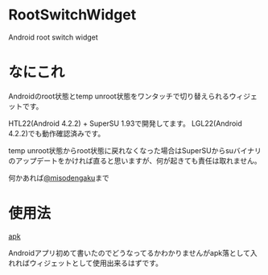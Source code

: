 RootSwitchWidget
================

Android root switch widget

# なにこれ
Androidのroot状態とtemp unroot状態をワンタッチで切り替えられるウィジェットです。

HTL22(Android 4.2.2) + SuperSU 1.93で開発してます。
LGL22(Android 4.2.2)でも動作確認済みです。

temp unroot状態からroot状態に戻れなくなった場合はSuperSUからsuバイナリのアップデートをかければ直ると思いますが、何が起きても責任は取れません。

何かあれば[@misodengaku](http://twitter.com/misodengaku)まで

# 使用法
[apk](./rootwidget.apk)

Androidアプリ初めて書いたのでどうなってるかわかりませんがapk落として入れればウィジェットとして使用出来るはずです。
